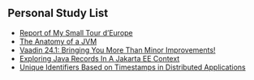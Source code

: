 ## Personal Study List
<!-- BLOG-POST-LIST:START -->
- [Report of My Small Tour d’Europe](https://foojay.io/today/report-of-my-small-tour-deurope/)
- [The Anatomy of a JVM](https://foojay.io/today/the-anatomy-of-a-jvm/)
- [Vaadin 24.1: Bringing You More Than Minor Improvements!](https://foojay.io/today/vaadin-24-1-bringing-you-more-than-minor-improvements/)
- [Exploring Java Records In A Jakarta EE Context](https://foojay.io/today/exploring-java-records-in-a-jakarta-ee-context/)
- [Unique Identifiers Based on Timestamps in Distributed Applications](https://foojay.io/today/unique-identifiers-based-on-timestamps-in-distributed-applications/)
<!-- BLOG-POST-LIST:END -->  
